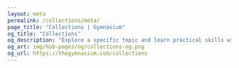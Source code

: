 ```yaml
---
layout: meta
permalink: /collections/meta/
page_title: "Collections | Gymnasium"
og_title: "Collections"
og_description: "Explore a specific topic and learn practical skills with free courses, tutorials, and resources."
og_art: img/hub-pages/og/collections-og.png
og_url: https://thegymnasium.com/collections
---
```

